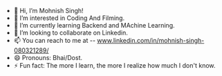 - 👋 Hi, I’m Mohnish Singh!
- 👀 I’m interested in Coding And Filming.
- 🌱 I’m currently learning Backend and MAchine Learning.
- 💞️ I’m looking to collaborate on Linkedin.
- 📫 You can reach to me at -- www.linkedin.com/in/mohnish-singh-080321289/
- 😄 Pronouns: Bhai/Dost.
- ⚡ Fun fact: The more I learn, the more I realize how much I don't know.


